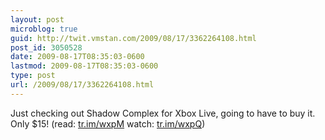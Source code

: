 ```yaml
---
layout: post
microblog: true
guid: http://twit.vmstan.com/2009/08/17/3362264108.html
post_id: 3050528
date: 2009-08-17T08:35:03-0600
lastmod: 2009-08-17T08:35:03-0600
type: post
url: /2009/08/17/3362264108.html
---
```

Just checking out Shadow Complex for Xbox Live, going to have to buy it. Only $15! (read: [tr.im/wxpM](http://tr.im/wxpM) watch: [tr.im/wxpQ](http://tr.im/wxpQ))

